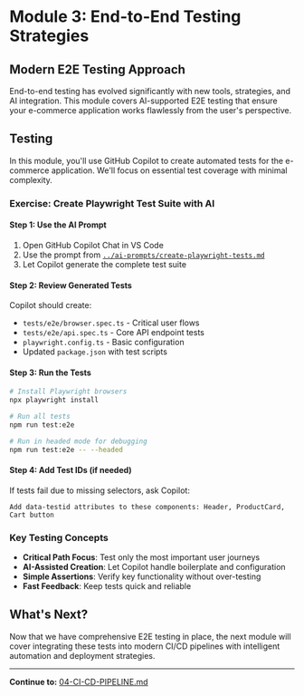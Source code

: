 # Module 3: End-to-End Testing Strategies

## Modern E2E Testing Approach

End-to-end testing has evolved significantly with new tools, strategies, and AI integration. This module covers AI-supported E2E testing that ensure your e-commerce application works flawlessly from the user's perspective.

## Testing

In this module, you'll use GitHub Copilot to create automated tests for the e-commerce application. We'll focus on essential test coverage with minimal complexity.

### Exercise: Create Playwright Test Suite with AI

#### Step 1: Use the AI Prompt

1. Open GitHub Copilot Chat in VS Code
2. Use the prompt from [`../ai-prompts/create-playwright-tests.md`](../ai-prompts/create-playwright-tests.md)
3. Let Copilot generate the complete test suite

#### Step 2: Review Generated Tests

Copilot should create:

- `tests/e2e/browser.spec.ts` - Critical user flows
- `tests/e2e/api.spec.ts` - Core API endpoint tests
- `playwright.config.ts` - Basic configuration
- Updated `package.json` with test scripts

#### Step 3: Run the Tests

```bash
# Install Playwright browsers
npx playwright install

# Run all tests
npm run test:e2e

# Run in headed mode for debugging
npm run test:e2e -- --headed
```

#### Step 4: Add Test IDs (if needed)

If tests fail due to missing selectors, ask Copilot:

```
Add data-testid attributes to these components: Header, ProductCard, Cart button
```

### Key Testing Concepts

- **Critical Path Focus**: Test only the most important user journeys
- **AI-Assisted Creation**: Let Copilot handle boilerplate and configuration
- **Simple Assertions**: Verify key functionality without over-testing
- **Fast Feedback**: Keep tests quick and reliable

## What's Next?

Now that we have comprehensive E2E testing in place, the next module will cover integrating these tests into modern CI/CD pipelines with intelligent automation and deployment strategies.

---

**Continue to:** [04-CI-CD-PIPELINE.md](./04-CI-CD-PIPELINE.md)
